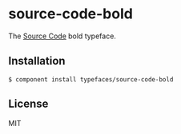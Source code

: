 
# source-code-bold
  
  The [Source Code](https://typekit.com/fonts/source-code-pro) bold typeface.

## Installation

    $ component install typefaces/source-code-bold

## License

  MIT